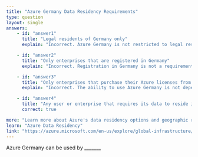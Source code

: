 ```yaml
---
title: "Azure Germany Data Residency Requirements"
type: question
layout: single
answers:
    - id: "answer1"
      title: "Legal residents of Germany only"
      explain: "Incorrect. Azure Germany is not restricted to legal residents of Germany. It is available to any user or enterprise that needs their data to reside in Germany, regardless of their location or residency status."

    - id: "answer2"
      title: "Only enterprises that are registered in Germany"
      explain: "Incorrect. Registration in Germany is not a requirement for using Azure Germany. The service is available to any organization that requires their data to be stored in Germany, regardless of where they are registered."

    - id: "answer3"
      title: "Only enterprises that purchase their Azure licenses from a partner based in Germany"
      explain: "Incorrect. The ability to use Azure Germany is not dependent on where or from whom you purchase Azure licenses. It is based on data residency requirements, not licensing relationships."

    - id: "answer4"
      title: "Any user or enterprise that requires its data to reside in Germany"
      correct: true

more: "Learn more about Azure's data residency options and geographic regions."
learn: "Azure Data Residency"
link: "https://azure.microsoft.com/en-us/explore/global-infrastructure/data-residency/"
---
```


Azure Germany can be used by _______